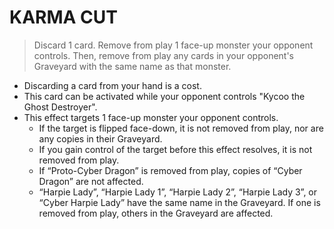 
# KARMA CUT  
> Discard 1 card. Remove from play 1 face-up monster your opponent controls. Then, remove from play any cards in your opponent's Graveyard with the same name as that monster.

*   Discarding a card from your hand is a cost.
*   This card can be activated while your opponent controls "Kycoo the Ghost Destroyer".
*   This effect targets 1 face-up monster your opponent controls.
    *   If the target is flipped face-down, it is not removed from play, nor are any copies in their Graveyard.
    *   If you gain control of the target before this effect resolves, it is not removed from play.
    *   If “Proto-Cyber Dragon” is removed from play, copies of “Cyber Dragon” are not affected.
    *   “Harpie Lady”, “Harpie Lady 1”, “Harpie Lady 2”, “Harpie Lady 3”, or “Cyber Harpie Lady” have the same name in the Graveyard. If one is removed from play, others in the Graveyard are affected.

  